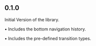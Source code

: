 ## 0.1.0

Initial Version of the library.

• Includes the bottom navigation history.

• Includes the pre-defined transition types.

